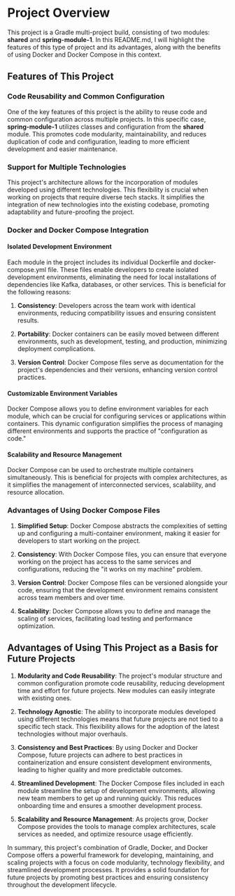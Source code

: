 # Project Overview

This project is a Gradle multi-project build, consisting of two modules: **shared** and **spring-module-1**. In this README.md, I will highlight the features of this type of project and its advantages, along with the benefits of using Docker and Docker Compose in this context.

## Features of This Project

### Code Reusability and Common Configuration
One of the key features of this project is the ability to reuse code and common configuration across multiple projects. In this specific case, **spring-module-1** utilizes classes and configuration from the **shared** module. This promotes code modularity, maintainability, and reduces duplication of code and configuration, leading to more efficient development and easier maintenance.

### Support for Multiple Technologies
This project's architecture allows for the incorporation of modules developed using different technologies. This flexibility is crucial when working on projects that require diverse tech stacks. It simplifies the integration of new technologies into the existing codebase, promoting adaptability and future-proofing the project.

### Docker and Docker Compose Integration

#### Isolated Development Environment
Each module in the project includes its individual Dockerfile and docker-compose.yml file. These files enable developers to create isolated development environments, eliminating the need for local installations of dependencies like Kafka, databases, or other services. This is beneficial for the following reasons:

1. **Consistency**: Developers across the team work with identical environments, reducing compatibility issues and ensuring consistent results.

2. **Portability**: Docker containers can be easily moved between different environments, such as development, testing, and production, minimizing deployment complications.

3. **Version Control**: Docker Compose files serve as documentation for the project's dependencies and their versions, enhancing version control practices.

#### Customizable Environment Variables
Docker Compose allows you to define environment variables for each module, which can be crucial for configuring services or applications within containers. This dynamic configuration simplifies the process of managing different environments and supports the practice of "configuration as code."

#### Scalability and Resource Management
Docker Compose can be used to orchestrate multiple containers simultaneously. This is beneficial for projects with complex architectures, as it simplifies the management of interconnected services, scalability, and resource allocation.

### Advantages of Using Docker Compose Files

1. **Simplified Setup**: Docker Compose abstracts the complexities of setting up and configuring a multi-container environment, making it easier for developers to start working on the project.

2. **Consistency**: With Docker Compose files, you can ensure that everyone working on the project has access to the same services and configurations, reducing the "it works on my machine" problem.

3. **Version Control**: Docker Compose files can be versioned alongside your code, ensuring that the development environment remains consistent across team members and over time.

4. **Scalability**: Docker Compose allows you to define and manage the scaling of services, facilitating load testing and performance optimization.

## Advantages of Using This Project as a Basis for Future Projects

1. **Modularity and Code Reusability**: The project's modular structure and common configuration promote code reusability, reducing development time and effort for future projects. New modules can easily integrate with existing ones.

2. **Technology Agnostic**: The ability to incorporate modules developed using different technologies means that future projects are not tied to a specific tech stack. This flexibility allows for the adoption of the latest technologies without major overhauls.

3. **Consistency and Best Practices**: By using Docker and Docker Compose, future projects can adhere to best practices in containerization and ensure consistent development environments, leading to higher quality and more predictable outcomes.

4. **Streamlined Development**: The Docker Compose files included in each module streamline the setup of development environments, allowing new team members to get up and running quickly. This reduces onboarding time and ensures a smoother development process.

5. **Scalability and Resource Management**: As projects grow, Docker Compose provides the tools to manage complex architectures, scale services as needed, and optimize resource usage efficiently.

In summary, this project's combination of Gradle, Docker, and Docker Compose offers a powerful framework for developing, maintaining, and scaling projects with a focus on code modularity, technology flexibility, and streamlined development processes. It provides a solid foundation for future projects by promoting best practices and ensuring consistency throughout the development lifecycle.